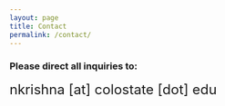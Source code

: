 ```yaml
---
layout: page
title: Contact
permalink: /contact/
---
```


### Please direct all inquiries to:

<font size="5">nkrishna [at] colostate [dot] edu</font>
